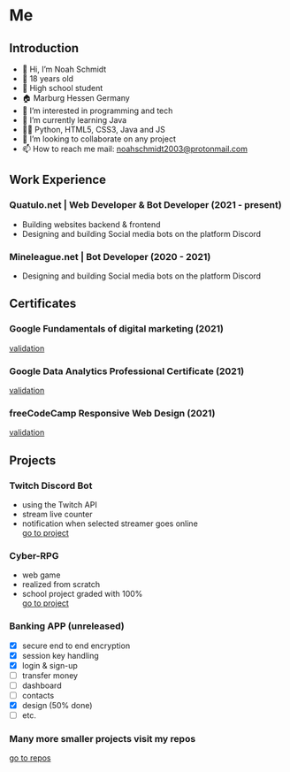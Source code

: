 # Me

## Introduction

- 👋 Hi, I’m Noah Schmidt
- 🤘 18 years old
- 🏫 High school student
- 🏠 Marburg Hessen Germany
- 👀 I’m interested in programming and tech
- 🌱 I’m currently learning Java
- 👨‍💻 Python, HTML5, CSS3, Java and JS
- 💞️ I’m looking to collaborate on any project
- 📫 How to reach me mail: noahschmidt2003@protonmail.com

## Work Experience
### Quatulo.net | Web Developer & Bot Developer (2021 - present)
- Building websites backend & frontend 
- Designing and building Social media bots on the platform Discord

### Mineleague.net | Bot Developer (2020 - 2021)
- Designing and building Social media bots on the platform Discord

## Certificates
### Google Fundamentals of digital marketing (2021)
[validation](https://drive.google.com/file/d/1DeefWcDpz4t9GL4V-CHuMtj2JQRbqo-p/view)

### Google Data Analytics Professional Certificate (2021)
[validation](https://coursera.org/share/5ccae64ae3769dfcf8249e70f8c29a71)

### freeCodeCamp Responsive Web Design (2021)
[validation](https://www.freecodecamp.org/certification/fcc251c80d9-50b9-4104-9fef-5255ca757b2b/responsive-web-design)

## Projects
### Twitch Discord Bot
- using the Twitch API
- stream live counter
- notification when selected streamer goes online<br>
[go to project](https://github.com/NoahSchmidt2003/TwitchDiscordBot)

### Cyber-RPG
- web game 
- realized from scratch 
- school project graded with 100%<br>
[go to project](https://github.com/NoahSchmidt2003/cyber-rpg)

### Banking APP (unreleased)
- [x] secure end to end encryption
- [x] session key handling
- [x] login & sign-up
- [ ] transfer money
- [ ] dashboard
- [ ] contacts
- [x] design (50% done)
- [ ] etc.

### Many more smaller projects visit my repos
[go to repos](https://github.com/NoahSchmidt2003?tab=repositories)
